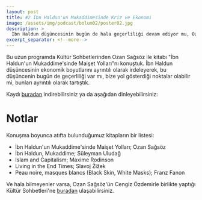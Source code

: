 ```yaml
---
layout: post
title: #2 İbn Haldun'un Mukaddimesinde Kriz ve Ekonomi
image: /assets/img/podcast/bolum02/poster02.jpg
description: >
  İbn Haldun düşüncesinin bugün de hala geçerliliği devam ediyor mu, Ozan Sağsözle konuştuk.
excerpt_separator: <!--more-->
---
```


Bu uzun programda Kültür Sohbetlerinden Ozan Sağsöz ile kitabı "İbn Haldun'un
Mukaddime'sinde Maişet Yolları"nı  konuştuk. İbn Haldun düşüncesinin ekonomik
boyutlarını ayrıntılı olarak irdeleyerek, bu düşüncenin bugün de geçerliliği var
mı, bize yol gösterdiği noktalar olabilir mi, bunları ayrıntılı olarak
tartıştık.

Kaydı [buradan][cloud] indirebilirsiniz ya da aşağıdan dinleyebilirsiniz: 

<!--more-->

# Notlar

Konuşma boyunca atıfta bulunduğumuz kitapların bir listesi: 

* İbn Haldun'un Mukaddime'sinde Maişet Yolları; Ozan Sağsöz
* İbn Haldun, Mukaddime; Süleyman Uludağ
* Islam and Capitalism; Maxime Rodinson
* Living in the End Times; Slavoj Žižek
* Peau noire, masques blancs (Black Skin, White Masks); Franz Fanon

Ve hala bilmeyenler varsa, Ozan Sağsöz'ün Cengiz Özdemirle birlikte yaptığı
Kültür Sohbetleri'ne [buradan][KTS] ulaşabilirsiniz. 

[cloud]: https://medyascope.tv/videolar/kultur/kultur-tarih-sohbetleri/
[KTS]: https://medyascope.tv/videolar/kultur/kultur-tarih-sohbetleri/
